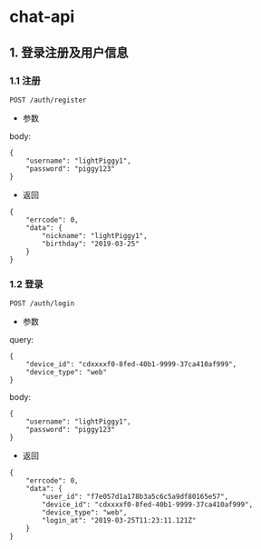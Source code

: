 # chat-api

## 1. 登录注册及用户信息

### 1.1 注册
```
POST /auth/register
```

* 参数

body:

```
{
	"username": "lightPiggy1",
	"password": "piggy123"
}
```

* 返回

```
{
    "errcode": 0,
    "data": {
        "nickname": "lightPiggy1",
        "birthday": "2019-03-25"
    }
}
```

### 1.2 登录
```
POST /auth/login
```

* 参数

query:

```
{
    "device_id": "cdxxxxf0-8fed-40b1-9999-37ca410af999",
    "device_type": "web"
}
```

body:

```
{
	"username": "lightPiggy1",
	"password": "piggy123"
}
```

* 返回

```
{
    "errcode": 0,
    "data": {
        "user_id": "f7e057d1a178b3a5c6c5a9df80165e57",
        "device_id": "cdxxxxf0-8fed-40b1-9999-37ca410af999",
        "device_type": "web",
        "login_at": "2019-03-25T11:23:11.121Z"
    }
}
```

